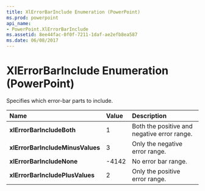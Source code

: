 ```yaml
---
title: XlErrorBarInclude Enumeration (PowerPoint)
ms.prod: powerpoint
api_name:
- PowerPoint.XlErrorBarInclude
ms.assetid: 8ee44fac-0f0f-7211-1daf-ae2efb8ea587
ms.date: 06/08/2017
---
```



# XlErrorBarInclude Enumeration (PowerPoint)

Specifies which error-bar parts to include.



|**Name**|**Value**|**Description**|
|:-----|:-----|:-----|
|**xlErrorBarIncludeBoth**|1|Both the positive and negative error range.|
|**xlErrorBarIncludeMinusValues**|3|Only the negative error range.|
|**xlErrorBarIncludeNone**|-4142|No error bar range.|
|**xlErrorBarIncludePlusValues**|2|Only the positive error range.|

